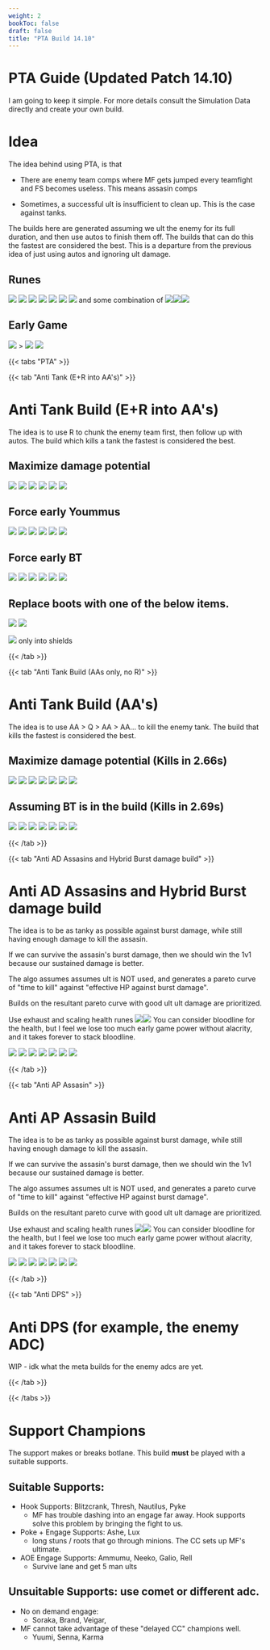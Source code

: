 ```yaml
---
weight: 2
bookToc: false
draft: false
title: "PTA Build 14.10"
---
```


# PTA Guide (Updated Patch 14.10)
I am going to keep it simple. For more details consult the Simulation Data directly and create your own build.

# Idea
The idea behind using PTA, is that 

- There are enemy team comps where MF gets jumped every teamfight and FS becomes useless. This means assasin comps

- Sometimes, a successful ult is insufficient to clean up. This is the case against tanks.

The builds here are generated assuming we ult the enemy for its full duration, and then use autos to finish them off. The builds that can do this the fastest are considered the best. This is a departure from the previous idea of just using autos and ignoring ult damage.

## Runes
![](/Styles/Precision/PressTheAttack/PressTheAttack.png)
![](/Styles/Precision/AbsorbLife/AbsorbLife.png)
![](/Styles/Precision/LegendAlacrity/LegendAlacrity.png)
![](/Styles/Precision/CutDown/CutDown.png)
![](/Styles/Sorcery/AbsoluteFocus/AbsoluteFocus.png)
![](/Styles/Sorcery/GatheringStorm/GatheringStorm.png)
![](/StatMods/StatModsAttackSpeedIcon.png) and some combination of 
![](/StatMods/StatModsAdaptiveForceIcon.png)![](/StatMods/StatModsHealthPlusIcon.png)![](/StatMods/StatModsHealthScalingIcon.png)

## Early Game
![](/item/1055.png) > 
![](/item/1083.png)
![](/item/1001.png)


{{< tabs "PTA" >}}



{{< tab "Anti Tank (E+R into AA's)" >}} 

# Anti Tank Build (E+R into AA's)
The idea is to use R to chunk the enemy team first, then follow up with autos. The build which kills a tank the fastest is considered the best.

## Maximize damage potential

![](/item/3031.png)
![](/item/1001.png)
![](/item/3036.png)
![](/item/6676.png)
![](/item/3072.png)
![](/item/3142.png)

## Force early Yoummus 

![](/item/3142.png)
![](/item/1001.png)
![](/item/3036.png)
![](/item/6676.png)
![](/item/3031.png)
![](/item/3072.png)

## Force early BT 

![](/item/3072.png)
![](/item/1001.png)
![](/item/3036.png)
![](/item/6676.png)
![](/item/3031.png)
![](/item/3142.png)

## Replace boots with one of the below items.

![](/item/6698.png)
![](/item/3161.png)

![](/item/6695.png) only into shields

{{< /tab >}}




{{< tab "Anti Tank Build (AAs only, no R)" >}} 

# Anti Tank Build (AA's)
The idea is to use AA > Q > AA > AA... to kill the enemy tank. The build that kills the fastest is considered the best.

## Maximize damage potential (Kills in 2.66s)


![](/item/3031.png)
![](/item/1001.png)
![](/item/3036.png)
![](/item/6676.png)
![](/item/3032.png)
![](/item/3073.png)
![](/item/3142.png)

## Assuming BT is in the build (Kills in 2.69s)
![](/item/3031.png)
![](/item/1001.png)
![](/item/3036.png)
![](/item/6676.png)
![](/item/3072.png)
![](/item/3142.png)
![](/item/3073.png)


{{< /tab >}}


{{< tab "Anti AD Assasins and Hybrid Burst damage build" >}} 

# Anti AD Assasins and Hybrid Burst damage build 
The idea is to be as tanky as possible against burst damage, while still having enough damage to kill the assasin.

If we can survive the assasin's burst damage, then we should win the 1v1 because our sustained damage is better.

The algo assumes assumes ult is NOT used, and generates a pareto curve of "time to kill" against "effective HP against burst damage".

Builds on the resultant pareto curve with good ult ult damage are prioritized.

Use exhaust and scaling health runes ![](/StatMods/StatModsHealthPlusIcon.png)![](/StatMods/StatModsHealthPlusIcon.png) 
You can consider bloodline for the health, but I feel we lose too much early game power without alacrity, and it takes forever to stack bloodline.

![](/item/6673.png)
![](/item/1001.png)
![](/item/3036.png)
![](/item/3072.png)
![](/item/3142.png)
![](/item/3814.png)
![](/item/3748.png)

{{< /tab >}}


{{< tab "Anti AP Assasin" >}} 

# Anti AP Assasin Build
The idea is to be as tanky as possible against burst damage, while still having enough damage to kill the assasin.

If we can survive the assasin's burst damage, then we should win the 1v1 because our sustained damage is better.

The algo assumes assumes ult is NOT used, and generates a pareto curve of "time to kill" against "effective HP against burst damage".

Builds on the resultant pareto curve with good ult ult damage are prioritized.

Use exhaust and scaling health runes ![](/StatMods/StatModsHealthPlusIcon.png)![](/StatMods/StatModsHealthPlusIcon.png) 
You can consider bloodline for the health, but I feel we lose too much early game power without alacrity, and it takes forever to stack bloodline.

![](/item/3072.png)
![](/item/1001.png)
![](/item/3036.png)
![](/item/3814.png)
![](/item/6676.png)
![](/item/3156.png)
![](/item/3142.png)

{{< /tab >}}

{{< tab "Anti DPS" >}} 

# Anti DPS (for example, the enemy ADC)
WIP - idk what the meta builds for the enemy adcs are yet.

{{< /tab >}}


{{< /tabs >}}





# Support Champions
The support makes or breaks botlane. This build **must** be played with a suitable supports.

## Suitable Supports:
- Hook Supports: Blitzcrank, Thresh, Nautilus, Pyke
	- MF has trouble dashing into an engage far away. Hook supports solve this problem by bringing the fight to us. 
- Poke + Engage Supports: Ashe, Lux
	- long stuns / roots that go through minions. The CC sets up MF's ultimate. 
- AOE Engage Supports: Ammumu, Neeko, Galio, Rell
	- Survive lane and get 5 man ults

## Unsuitable Supports: use comet or different adc.
- No on demand engage:
	- Soraka, Brand, Veigar,
- MF cannot take advantage of these "delayed CC" champions well.
	- Yuumi, Senna, Karma 